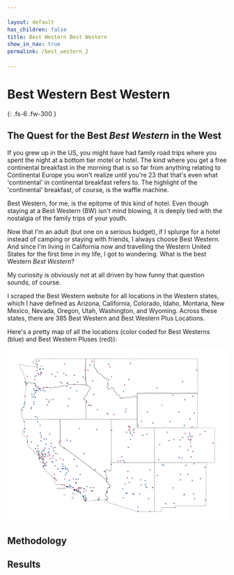 ```yaml
---

layout: default
has_children: false
title: Best Western Best Western
show_in_nav: true
permalink: /best_western_2

---
```


# Best Western Best Western

{: .fs-6 .fw-300 }

## The Quest for the Best *Best Western* in the West

If you grew up in the US, you might have had family road trips where you spent the night at a bottom tier motel or hotel. The kind where you get a free continental breakfast in the morning that is so far from anything relating to Continental Europe you won't realize until you're 23 that that's even what 'continental' in continental breakfast refers to. The highlight of the 'continental' breakfast, of course, is the waffle machine.

Best Western, for me, is the epitome of this kind of hotel. Even though staying at a Best Western (BW) isn't mind blowing, it is deeply tied with the nostalgia of the family trips of your youth.

Now that I'm an adult (but one on a serious budget), if I splurge for a hotel instead of camping or staying with friends, I always choose Best Western. And since I'm living in California now and travelling the Western United States for the first time in my life, I got to wondering. What is the best Western *Best Western*?

My curiosity is obviously not at all driven by how funny that question sounds, of course.

I scraped the Best Western website for all locations in the Western states, which I have defined as Arizona, California, Colorado, Idaho, Montana, New Mexico, Nevada, Oregon, Utah, Washington, and Wyoming. Across these states, there are 385 Best Western and Best Western Plus Locations.

Here's a pretty map of all the locations (color coded for Best Westerns (blue) and Best Western Pluses (red)):

<p align="center">
<img src="/assets/Best Westerns Color.png" width="600">
</p>

## Methodology

## Results
